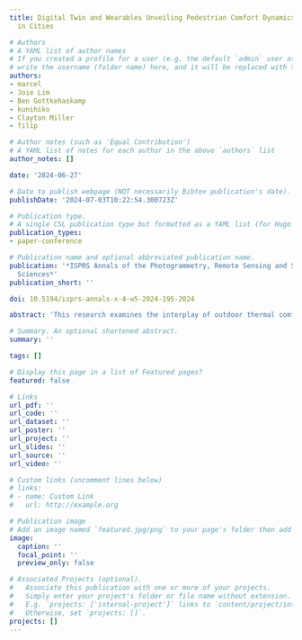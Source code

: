 ```yaml
---
title: Digital Twin and Wearables Unveiling Pedestrian Comfort Dynamics and Walkability
  in Cities

# Authors
# A YAML list of author names
# If you created a profile for a user (e.g. the default `admin` user at `content/authors/admin/`), 
# write the username (folder name) here, and it will be replaced with their full name and linked to their profile.
authors:
- marcel
- Joie Lim
- Ben Gottkehaskamp
- kunihiko
- Clayton Miller
- filip

# Author notes (such as 'Equal Contribution')
# A YAML list of notes for each author in the above `authors` list
author_notes: []

date: '2024-06-27'

# Date to publish webpage (NOT necessarily Bibtex publication's date).
publishDate: '2024-07-03T10:22:54.300723Z'

# Publication type.
# A single CSL publication type but formatted as a YAML list (for Hugo requirements).
publication_types:
- paper-conference

# Publication name and optional abbreviated publication name.
publication: '*ISPRS Annals of the Photogrammetry, Remote Sensing and Spatial Information
  Sciences*'
publication_short: ''

doi: 10.5194/isprs-annals-x-4-w5-2024-195-2024

abstract: 'This research examines the interplay of outdoor thermal comfort, walkability, and three-dimensional geospatial landscape within cities. Employing advanced data collection methods, including smart wearables and street view imagery (SVI), we conduct a comprehensive exploration of integrating heterogeneous sensor data and computer vision in an urban digital twin (UDT) we develop. We focus on the integrated thermal walk concept, where participants, equipped with wearables, contribute health metrics and real-time thermal sensation feedback while walking along selected routes for which we collect detailed 3D geoinformation, which in turn provides a foundation for understanding and improving comfort and walkability in cities. Our study not only addresses the integration, but also underscores the transformative role of advanced analytics and UDT in deciphering how urban morphology influences thermal experiences. While the growing accessibility of wearable devices facilitates work such as ours, we highlight challenges in collecting diverse participant data and the imperative need for specialized expertise in UDT and computer vision. This research contributes to (1) digital twins, providing a novel combination of data integration and a new use case, and to (2) urban climatology, advancing our understanding of the relationship among microclimate, urban environment, and outdoor thermal comfort. Beyond theoretical contributions, the study’s practical significance is revealed in the development of accurate predictive models for understanding walkability, promising improvements in the quality of urban life, and pronouncing the important role of 3D geoinformation in such a domain.'

# Summary. An optional shortened abstract.
summary: ''

tags: []

# Display this page in a list of Featured pages?
featured: false

# Links
url_pdf: ''
url_code: ''
url_dataset: ''
url_poster: ''
url_project: ''
url_slides: ''
url_source: ''
url_video: ''

# Custom links (uncomment lines below)
# links:
# - name: Custom Link
#   url: http://example.org

# Publication image
# Add an image named `featured.jpg/png` to your page's folder then add a caption below.
image:
  caption: ''
  focal_point: ''
  preview_only: false

# Associated Projects (optional).
#   Associate this publication with one or more of your projects.
#   Simply enter your project's folder or file name without extension.
#   E.g. `projects: ['internal-project']` links to `content/project/internal-project/index.md`.
#   Otherwise, set `projects: []`.
projects: []
---
```


